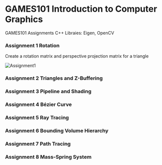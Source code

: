 # GAMES101 Introduction to Computer Graphics
GAMES101 Assignments
C++
Libraies: Eigen, OpenCV

### Assignment 1 Rotation
Create a rotation matrix and perspective projection matrix for a triangle

![Assignment1](https://github.com/lanwenzhang/GAMES101-Introduction-to-Computer-Graphics/assets/86000552/97174f80-3f74-48a6-b6e5-65d5f14f91b3)

### Assignment 2 Triangles and Z-Buffering


### Assignment 3 Pipeline and Shading


### Assignment 4 Bézier Curve


### Assignment 5 Ray Tracing


### Assignment 6 Bounding Volume Hierarchy


### Assignment 7 Path Tracing


### Assignment 8 Mass-Spring System
